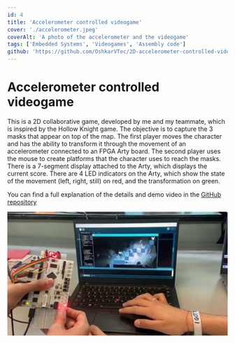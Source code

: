 ```yaml
---
id: 4
title: 'Accelerometer controlled videogame'
cover: './accelerometer.jpeg'
coverAlt: 'A photo of the accelerometer and the videogame'
tags: ['Embedded Systems', 'Videogames', 'Assembly code']
github: 'https://github.com/OshkarVTec/2D-accelerometer-controlled-videogame'
---
```


# Accelerometer controlled videogame

This is a 2D collaborative game, developed by me and my teammate, which is
inspired by the Hollow Knight game. The objective is to capture the 3 masks that
appear on top of the map. The first player moves the character and has the
ability to transform it through the movement of an accelerometer connected to an
FPGA Arty board. The second player uses the mouse to create platforms that the
character uses to reach the masks. There is a 7-segment display attached to the
Arty, which displays the current score. There are 4 LED indicators on the Arty,
which show the state of the movement (left, right, still) on red, and the
transformation on green.

You can find a full explanation of the details and demo video in the
[GitHub repository](https://github.com/OshkarVTec/2D-accelerometer-controlled-videogame)

![A photo of the accelerometer and the videogame](./accelerometer.jpeg)
